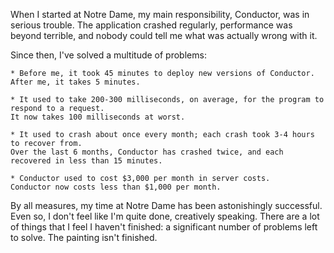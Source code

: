 When I started at Notre Dame, my main responsibility, Conductor, was in serious trouble. The application crashed regularly, performance was beyond terrible, and nobody could tell me what was actually wrong with it.

Since then, I've solved a multitude of problems:

    * Before me, it took 45 minutes to deploy new versions of Conductor.
    After me, it takes 5 minutes.

    * It used to take 200-300 milliseconds, on average, for the program to respond to a request.
    It now takes 100 milliseconds at worst.

    * It used to crash about once every month; each crash took 3-4 hours to recover from.
    Over the last 6 months, Conductor has crashed twice, and each recovered in less than 15 minutes.

    * Conductor used to cost $3,000 per month in server costs.
    Conductor now costs less than $1,000 per month.

By all measures, my time at Notre Dame has been astonishingly successful. Even so, I don't feel like I'm quite done, creatively speaking. There are a lot of things that I feel I haven't finished: a significant number of problems left to solve. The painting isn't finished.